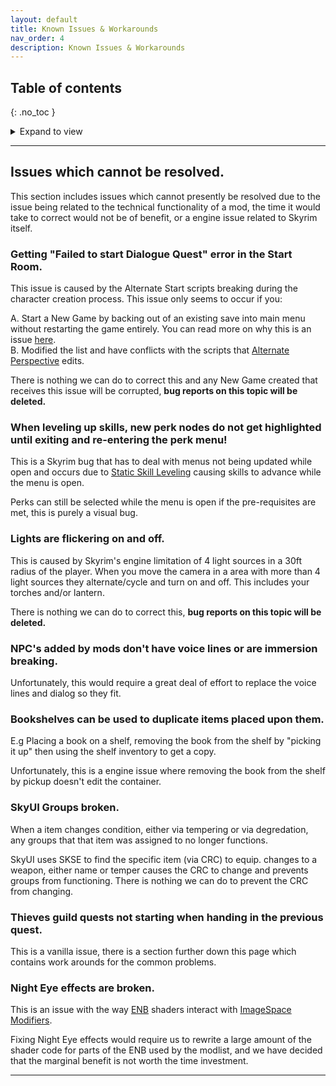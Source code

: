 ```yaml
---
layout: default
title: Known Issues & Workarounds
nav_order: 4
description: Known Issues & Workarounds
---
```


## Table of contents
{: .no_toc }
<details markdown="block">
  <summary>
     Expand to view
  </summary>
  {: .text-delta }
1. TOC
{:toc}
</details>

---
## Issues which cannot be resolved.

This section includes issues which cannot presently be resolved due to the issue being related to the technical functionality of a mod, the time it would take to correct would not be of benefit, or a engine issue related to Skyrim itself.

### Getting "Failed to start Dialogue Quest" error in the Start Room.

This issue is caused by the Alternate Start scripts breaking during the character creation process. This issue only seems to occur if you:

 A. Start a New Game by backing out of an existing save into main menu without restarting the game entirely. You can read more on why this is an issue [here](/#when-starting-a-new-character).  
 B. Modified the list and have conflicts with the scripts that [Alternate Perspective](https://www.nexusmods.com/skyrimspecialedition/mods/50307) edits.  

There is nothing we can do to correct this and any New Game created that receives this issue will be corrupted, **bug reports on this topic will be deleted.**

### When leveling up skills, new perk nodes do not get highlighted until exiting and re-entering the perk menu!

This is a Skyrim bug that has to deal with menus not being updated while open and occurs due to [Static Skill Leveling](https://www.nexusmods.com/skyrimspecialedition/mods/89940) causing skills to advance while the menu is open.  

Perks can still be selected while the menu is open if the pre-requisites are met, this is purely a visual bug. 

### Lights are flickering on and off.

This is caused by Skyrim's engine limitation of 4 light sources in a 30ft radius of the player. When you move the camera in a area with more than 4 light sources they alternate/cycle and turn on and off. This includes your torches and/or lantern.

There is nothing we can do to correct this, **bug reports on this topic will be deleted.**

### NPC's added by mods don't have voice lines or are immersion breaking.

Unfortunately, this would require a great deal of effort to replace the voice lines and dialog so they fit.

### Bookshelves can be used to duplicate items placed upon them.

E.g Placing a book on a shelf, removing the book from the shelf by "picking it up" then using the shelf inventory to get a copy.

Unfortunately, this is a engine issue where removing the book from the shelf by pickup doesn't edit the container.

### SkyUI Groups broken.

When a item changes condition, either via tempering or via degredation, any groups that that item was assigned to no longer functions.

SkyUI uses SKSE to find the specific item (via CRC) to equip. changes to a weapon, either name or temper causes the CRC to change and prevents groups from functioning. There is nothing we can do to prevent the CRC from changing.

### Thieves guild quests not starting when handing in the previous quest.

This is a vanilla issue, there is a section further down this page which contains work arounds for the common problems.

### Night Eye effects are broken.

This is an issue with the way [ENB](https://enbdev.com/) shaders interact with [ImageSpace Modifiers](https://ck.uesp.net/wiki/ImageSpace_Modifiers). 

Fixing Night Eye effects would require us to rewrite a large amount of the shader code for parts of the ENB used by the modlist, and we have decided that the marginal benefit is not worth the time investment.

---